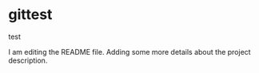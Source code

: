 # gittest
test

I am editing the README file. Adding some more details about the project description.
